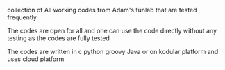 
collection of All working codes from Adam's funlab that are tested frequently. 

The codes are open for all and one can use the code directly without any testing as the codes are fully tested

The codes are written in c python groovy Java or on kodular platform and uses cloud platform
